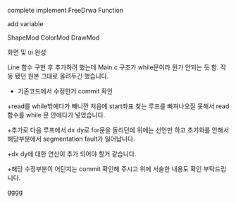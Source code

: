 complete implement FreeDrwa Function

add variable 

ShapeMod
ColorMod
DrawMod

화면 및 ui 완성

Line 함수 구현 후 추가하려 했는데
Main.c 구조가 while문이라 뭔가 안되는 듯 함.
작동 됐던 원본 그대로 올려두긴 했습니다.

+ 기존코드에서 수정한거 commit 확인

+read를 while밖에다가 빼니깐 처음에 start좌표 찾는 루프를 빠져나오질 못해서
read함수를 while 문 안에다가 넣었습니다.

+추가로 다음 루프에서 dx dy로 for문을 돌리던데
위에는 선언만 하고 초기화를 안해서 해당부분에서 segmentation fault가 일어납니다.

+dx dy에 대한 연산이 추가 되어야 할거 같습니다.

+해당 수정부분이 어딘지는 commit 확인해 주시고 
위에 서술한 내용도 확인 부탁드립니다.

gggg
